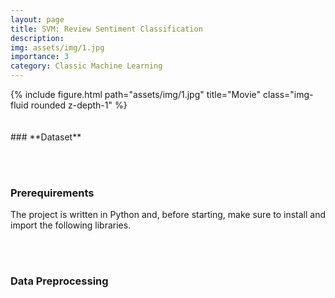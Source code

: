 ```yaml
---
layout: page
title: SVM: Review Sentiment Classification
description: 
img: assets/img/1.jpg
importance: 3
category: Classic Machine Learning
---
```


<div class="row">
    <div class="col-sm mt-3 mt-md-0">
        {% include figure.html path="assets/img/1.jpg" title="Movie" class="img-fluid rounded z-depth-1" %}
    </div>
</div>
<br/><br/>
### **Dataset**


<br/><br/>
### **Prerequirements**

The project is written in Python and, before starting, make sure to install and import the following libraries.


<br/><br/>
### **Data Preprocessing**
